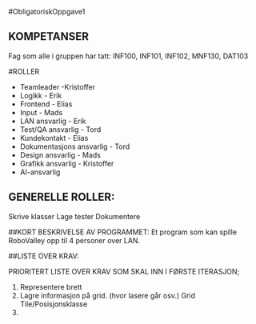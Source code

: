 #ObligatoriskOppgave1


## KOMPETANSER
Fag som alle i gruppen har tatt:
INF100, INF101, INF102, MNF130, DAT103


#ROLLER
* Teamleader -Kristoffer
* Logikk - Erik
* Frontend - Elias
* Input - Mads
* LAN ansvarlig - Erik
* Test/QA ansvarlig - Tord
* Kundekontakt - Elias
* Dokumentasjons ansvarlig - Tord
* Design ansvarlig - Mads
* Grafikk ansvarlig - Kristoffer
* AI-ansvarlig


## GENERELLE ROLLER:
Skrive klasser
Lage tester
Dokumentere


##KORT BESKRIVELSE AV PROGRAMMET:
Et program som kan spille RoboValley opp til 4 personer over LAN.


##LISTE OVER KRAV:


PRIORITERT LISTE OVER KRAV SOM SKAL INN I FØRSTE ITERASJON;
1. Representere brett
2. Lagre informasjon på grid. (hvor lasere går osv.) Grid Tile/Posisjonsklasse
3. 

